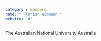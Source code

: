 ```yaml
---
category : members
name: " Florian Widmann " 
website: '#'
---
```

The Australian National University
Australia

